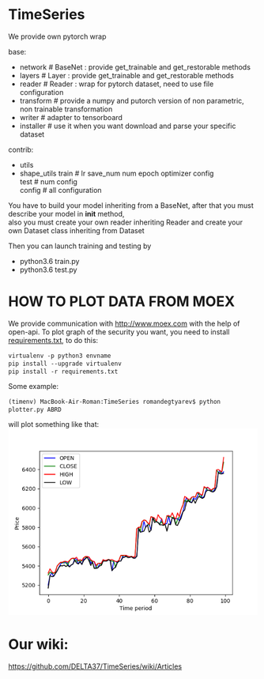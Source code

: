 # TimeSeries

We provide own pytorch wrap

base: 
  - network      # BaseNet : provide get_trainable and get_restorable methods
  - layers       # Layer   : provide get_trainable and get_restorable methods
  - reader       # Reader  : wrap for pytorch dataset, need to use file configuration
  - transform    # provide a numpy and putorch version of non parametric, non trainable transformation
  - writer       # adapter to tensorboard
  - installer    # use it when you want download and parse your specific dataset  

contrib:
  - utils
  - shape_utils
train            # lr save_num num epoch optimizer config  
test             # num config  
config           # all configuration  

You have to build your model inheriting from a BaseNet, after that you must describe your model in __init__ method,   
also you must create your own reader inheriting Reader and create your own Dataset class inheriting from Dataset  
  
Then you can launch training and testing by   
  - python3.6 train.py <parameters>  
  - python3.6 test.py <parameters>  
  
# HOW TO PLOT DATA FROM MOEX

We provide communication with http://www.moex.com with the help of open-api. 
To plot graph of the security you want, you need to install [requirements.txt](https://github.com/Kakoedlinnoeslovo/TimeSeries/blob/master/requirements.txt), to do this: 
```
virtualenv -p python3 envname
pip install --upgrade virtualenv
pip install -r requirements.txt
```
Some example:
```
(timenv) MacBook-Air-Roman:TimeSeries romandegtyarev$ python plotter.py ABRD
```  
will plot something like that:
![Example](/examples/PRICES_ABRD.png?raw=true "Title")


# Our wiki:  
https://github.com/DELTA37/TimeSeries/wiki/Articles  
